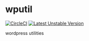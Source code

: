 # wputil

[![CircleCI](https://circleci.com/gh/sters/wputil.svg?style=svg)](https://circleci.com/gh/sters/wputil)
[![Latest Unstable Version](https://poser.pugx.org/sters/wputil/v/unstable)](https://packagist.org/packages/sters/wputil)

wordpress utilities
